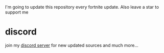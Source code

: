 I'm going to update this repository every fortnite update. Also leave a star to support me

# discord
join my [discord server](https://discord.gg/9UpmWQnbAh) for new updated sources and much more...
